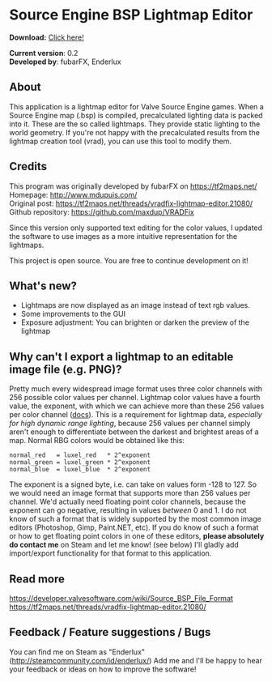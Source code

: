 Source Engine BSP Lightmap Editor
=================================

**Download:** [Click here!](https://www.dropbox.com/s/07atpkvccmtdofi/vradFix0.2.zip?dl=1)

**Current version**: 0.2  
**Developed by**: fubarFX, Enderlux

## About
This application is a lightmap editor for Valve Source Engine games.
When a Source Engine map (.bsp) is compiled, precalculated lighting data is packed into it.
These are the so called lightmaps. They provide static lighting to the world geometry.
If you're not happy with the precalculated results from the lightmap creation tool (vrad), you can use this tool to modify them.

## Credits
This program was originally developed by fubarFX on https://tf2maps.net/  
Homepage: http://www.mdupuis.com/  
Original post: https://tf2maps.net/threads/vradfix-lightmap-editor.21080/  
Github repository: https://github.com/maxdup/VRADFix  

Since this version only supported text editing for the color values, I updated the software to use images as a more intuitive representation for the lightmaps.

This project is open source. You are free to continue development on it!

## What's new?
- Lightmaps are now displayed as an image instead of text rgb values.
- Some improvements to the GUI
- Exposure adjustment: You can brighten or darken the preview of the lightmap

## Why can't I export a lightmap to an editable image file (e.g. PNG)?
Pretty much every widespread image format uses three color channels with 256 possible color values per channel.
Lightmap color values have a fourth value, the exponent, with which we can achieve more than these 256 values per color channel ([docs](https://developer.valvesoftware.com/wiki/Source_BSP_File_Format#Lighting)).
This is a requirement for lightmap data, _especially for high dynamic range lighting_, because 256 values per channel simply aren't enough to differentiate between the darkest and brightest areas of a map.
Normal RBG colors would be obtained like this:
```
normal_red   = luxel_red   * 2^exponent
normal_green = luxel_green * 2^exponent
normal_blue  = luxel_blue  * 2^exponent
```
The exponent is a signed byte, i.e. can take on values form -128 to 127.
So we would need an image format that supports more than 256 values per channel. We'd actually need floating point color channels, because the exponent can go negative, resulting in values _between_ 0 and 1.
I do not know of such a format that is widely supported by the most common image editors (Photoshop, Gimp, Paint.NET, etc). If you do know of such a format or how to get floating point colors in one of these editors, **please absolutely do contact me** on Steam and let me know! (see below) I'll gladly add import/export functionality for that format to this application.

## Read more
https://developer.valvesoftware.com/wiki/Source_BSP_File_Format  
https://tf2maps.net/threads/vradfix-lightmap-editor.21080/

## Feedback / Feature suggestions / Bugs
You can find me on Steam as "Enderlux" (http://steamcommunity.com/id/enderlux/)
Add me and I'll be happy to hear your feedback or ideas on how to improve the software!
